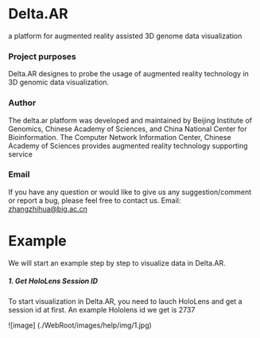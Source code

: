 # Delta.AR
a platform for augmented reality assisted 3D genome data visualization

### Project purposes
Delta.AR designes to probe the usage of augmented reality technology in 3D genomic data visualization.

### Author
The delta.ar platform was developed and maintained by Beijing Institute of Genomics, Chinese Academy of Sciences, and China National Center for Bioinformation. The Computer Network Information Center, Chinese Academy of Sciences provides augmented reality technology supporting service

### Email
If you have any question or would like to give us any suggestion/comment or report a bug, please feel free to contact us. 
Email: zhangzhihua@big.ac.cn

# Example

We will start an example step by step to visualize data in Delta.AR.

##### 1. Get HoloLens Session ID

To start visualization in Delta.AR, you need to lauch HoloLens and get a session id at first. An example Hololens id we get is 2737

![image] (./WebRoot/images/help/img/1.jpg)
